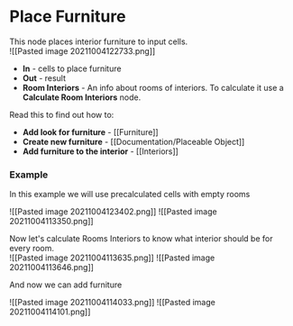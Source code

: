 # **Place Furniture**
This node places interior furniture to input cells.  
![[Pasted image 20211004122733.png]]  
- **In** - cells to place furniture
- **Out** - result
- **Room Interiors** - An info about rooms of interiors. To calculate it use a **Calculate Room Interiors** node.

Read this to find out how to:  
- **Add look for furniture** - [[Furniture]]
- **Create new furniture** - [[Documentation/Placeable Object]]
- **Add furniture to the interior** - [[Interiors]]



### Example
In this example we will use precalculated cells with empty rooms  

![[Pasted image 20211004123402.png]]
![[Pasted image 20211004113350.png]]

Now let's calculate Rooms Interiors to know what interior should be for  every room.  
![[Pasted image 20211004113635.png]]
![[Pasted image 20211004113646.png]]

And now we can add furniture  

![[Pasted image 20211004114033.png]]
![[Pasted image 20211004114101.png]]
